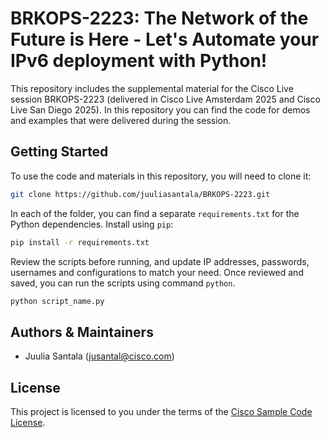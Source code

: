 # BRKOPS-2223: The Network of the Future is Here - Let's Automate your IPv6 deployment with Python!

This repository includes the supplemental material for the Cisco Live session BRKOPS-2223 (delivered in Cisco Live Amsterdam 2025 and Cisco Live San Diego 2025). In this repository you can find the code for demos and examples that were delivered during the session.

## Getting Started

To use the code and materials in this repository, you will need to clone it:

```bash
git clone https://github.com/juuliasantala/BRKOPS-2223.git
```

In each of the folder, you can find a separate `requirements.txt` for the Python dependencies. Install using `pip`:

```bash
pip install -r requirements.txt
```

Review the scripts before running, and update IP addresses, passwords, usernames and configurations to match your need. Once reviewed and saved, you can run the scripts using command `python`.

```bash
python script_name.py
```

## Authors & Maintainers
* Juulia Santala (jusantal@cisco.com)

## License
This project is licensed to you under the terms of the [Cisco Sample Code License](LICENSE).
